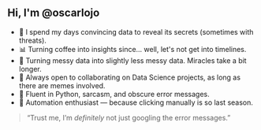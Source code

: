 ## Hi, I'm @oscarlojo

- 🧠 I spend my days convincing data to reveal its secrets (sometimes with threats).
- 📊 Turning coffee into insights since... well, let's not get into timelines.
- 🧪 Turning messy data into slightly less messy data. Miracles take a bit longer.
- 🤝 Always open to collaborating on Data Science projects, as long as there are memes involved.
- 🐍 Fluent in Python, sarcasm, and obscure error messages.
- 🤖 Automation enthusiast — because clicking manually is so last season.

> “Trust me, I’m *definitely* not just googling the error messages.”



<!---
oscarlojo/oscarlojo is a ✨ special ✨ repository because its `README.md` (this file) appears on your GitHub profile.
You can click the Preview link to take a look at your changes.
--->
